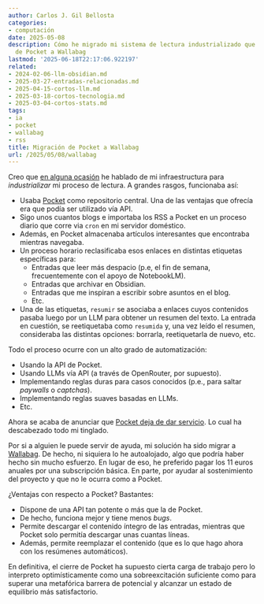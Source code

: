 ```yaml
---
author: Carlos J. Gil Bellosta
categories:
- computación
date: 2025-05-08
description: Cómo he migrado mi sistema de lectura industrializado que usa AI y LLMs
  de Pocket a Wallabag
lastmod: '2025-06-18T22:17:06.922197'
related:
- 2024-02-06-llm-obsidian.md
- 2025-03-27-entradas-relacionadas.md
- 2025-04-15-cortos-llm.md
- 2025-03-18-cortos-tecnologia.md
- 2025-03-04-cortos-stats.md
tags:
- ia
- pocket
- wallabag
- rss
title: Migración de Pocket a Wallabag
url: /2025/05/08/wallabag
---
```


Creo que [en alguna ocasión](/2024/02/06/llms-pocket-obsidian/) he hablado de mi infraestructura para _industrializar_ mi proceso de lectura. A grandes rasgos, funcionaba así:
- Usaba [Pocket](https://en.wikipedia.org/wiki/Pocket_(service)) como repositorio central. Una de las ventajas que ofrecía era que podía ser utilizado vía API.
- Sigo unos cuantos blogs e importaba los RSS a Pocket en un proceso diario que corre via `cron` en mi servidor doméstico.
- Además, en Pocket almacenaba artículos interesantes que encontraba mientras navegaba.
- Un proceso horario reclasificaba esos enlaces en distintas etiquetas específicas para:
    - Entradas que leer más despacio (p.e, el fin de semana, frecuentemente con el apoyo de NotebookLM).
    - Entradas que archivar en Obsidian.
    - Entradas que me inspiran a escribir sobre asuntos en el blog.
    - Etc.
- Una de las etiquetas, `resumir` se asociaba a enlaces cuyos contenidos pasaba luego por un LLM para obtener un resumen del texto. La entrada en cuestión, se reetiquetaba como `resumida` y, una vez leído el resumen, consideraba las distintas opciones: borrarla, reetiquetarla de nuevo, etc.

Todo el proceso ocurre con un alto grado de automatización:
- Usando la API de Pocket.
- Usando LLMs vía API (a través de OpenRouter, por supuesto).
- Implementando reglas duras para casos conocidos (p.e., para saltar _paywalls_ o _captchas_).
- Implementando reglas suaves basadas en LLMs.
- Etc.

Ahora se acaba de anunciar que [Pocket deja de dar servicio](https://support.mozilla.org/en-US/kb/future-of-pocket). Lo cual ha descabezado todo mi tinglado.

Por si a alguien le puede servir de ayuda, mi solución ha sido migrar a [Wallabag](https://wallabag.it/en/). De hecho, ni siquiera lo he autoalojado, algo que podría haber hecho sin mucho esfuerzo. En lugar de eso, he preferido pagar los 11 euros anuales por una subscripción básica. En parte, por ayudar al sostenimiento del proyecto y que no le ocurra como a Pocket.

¿Ventajas con respecto a Pocket? Bastantes:
- Dispone de una API tan potente o más que la de Pocket.
- De hecho, funciona mejor y tiene menos _bugs_.
- Permite descargar el contenido íntegro de las entradas, mientras que Pocket solo permitía descargar unas cuantas líneas.
- Además, permite reemplazar el contenido (que es lo que hago ahora con los resúmenes automáticos).

En definitiva, el cierre de Pocket ha supuesto cierta carga de trabajo pero lo interpreto optimísticamente como una sobreexcitación suficiente como para superar una metafórica barrera de potencial y alcanzar un estado de equilibrio más satisfactorio.